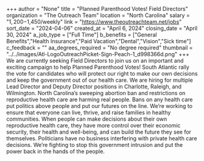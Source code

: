 +++
author = "None"
title = "Planned Parenthood Votes! Field Directors"
organization = "The Outreach Team"
location = "North Carolina"
salary = "$1,200-$1,450/weekly"
link = "https://www.theoutreachteam.net/jobs"
sort_date = "2024-04-06"
created_at = "April 6, 2024"
closing_date = "April 30, 2024"
a_job_type = ["Full Time"]
b_benefits = ["General Benefits","Health Insurance","Paid Vacation","Dental","Vision","Sick time"]
c_feedback = ""
aa_degrees_required = "No degree required"
thumbnail = "../../images/Atl-LogoOutreachPicket-Sign-Peach-1_d998366d.png"
+++
We are currently seeking Field Directors to join us on an important and exciting campaign to help Planned Parenthood Votes! South Atlantic rally the vote for candidates who will protect our right to make our own decisions and keep the government out of our health care. We are hiring for multiple Lead Director and Deputy Director positions in Charlotte, Raleigh, and Wilmington. North Carolina’s sweeping abortion ban and restrictions on reproductive health care are harming real people. Bans on any health care put politics above people and put our futures on the line. We’re working to ensure that everyone can live, thrive, and raise families in healthy communities. When people can make decisions about their own reproductive health care, they have more control over their economic security, their health and well-being, and can build the future they see for themselves. 
Politicians have no business interfering with private health care decisions. We’re fighting to stop this government intrusion and put the power back in the hands of the people.
